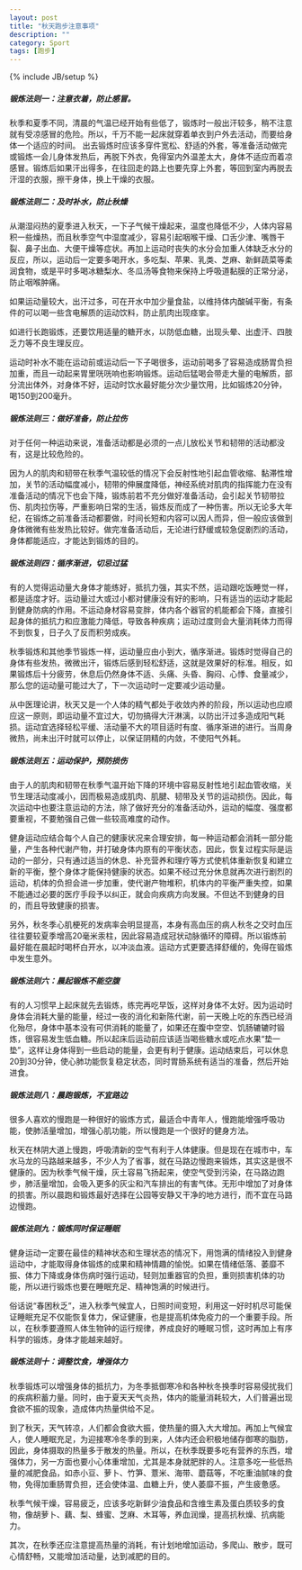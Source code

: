 ```yaml
---
layout: post
title: "秋天跑步注意事项"
description: ""
category: Sport
tags: [跑步]
---
```

{% include JB/setup %}
##### 锻炼法则一：注意衣着，防止感冒。 

秋季和夏季不同，清晨的气温已经开始有些低了，锻炼时一般出汗较多，稍不注意就有受凉感冒的危险。所以，千万不能一起床就穿着单衣到户外去活动，而要给身体一个适应的时间。 
出去锻炼时应该多穿件宽松、舒适的外套，等准备活动做完或锻炼一会儿身体发热后，再脱下外衣，免得室内外温差太大，身体不适应而着凉感冒。锻炼后如果汗出得多，在往回走的路上也要先穿上外套，等回到室内再脱去汗湿的衣服，擦干身体，换上干燥的衣服。 

##### 锻炼法则二：及时补水，防止秋燥 

从潮湿闷热的夏季进入秋天，一下子气候干燥起来，温度也降低不少，人体内容易积一些燥热，而且秋季空气中湿度减少，容易引起咽喉干燥、口舌少津、嘴唇干裂、鼻子出血、大便干燥等症状。再加上运动时丧失的水分会加重人体缺乏水分的反应，所以，运动后一定要多喝开水，多吃梨、苹果、乳类、芝麻、新鲜蔬菜等柔润食物，或是平时多喝冰糖梨水、冬瓜汤等食物来保持上呼吸道黏膜的正常分泌，防止咽喉肿痛。 

如果运动量较大，出汗过多，可在开水中加少量食盐，以维持体内酸碱平衡，有条件的可以喝一些含电解质的运动饮料，防止肌肉出现痉挛。 

如进行长跑锻炼，还要饮用适量的糖开水，以防低血糖，出现头晕、出虚汗、四肢乏力等不良生理反应。 

运动时补水不能在运动前或运动后一下子喝很多，运动前喝多了容易造成肠胃负担加重，而且一动起来胃里咣咣响也影响锻炼。运动后猛喝会带走大量的电解质，部分流出体外，对身体不好，运动时饮水最好能分次少量饮用，比如锻炼20分钟，喝150到200毫升。 
##### 锻炼法则三：做好准备，防止拉伤 

对于任何一种运动来说，准备活动都是必须的一点儿放松关节和韧带的活动都没有，这是比较危险的。 

因为人的肌肉和韧带在秋季气温较低的情况下会反射性地引起血管收缩、黏滞性增加，关节的活动幅度减小，韧带的伸展度降低，神经系统对肌肉的指挥能力在没有准备活动的情况下也会下降，锻炼前若不充分做好准备活动，会引起关节韧带拉伤、肌肉拉伤等，严重影响日常的生活，锻炼反而成了一种伤害。所以无论多大年纪，在锻炼之前准备活动都要做，时间长短和内容可以因人而异，但一般应该做到身体微微有些发热比较好。做完准备活动后，无论进行舒缓或较急促剧烈的活动，身体都能适应，才能达到锻炼的目的。 

##### 锻炼法则四：循序渐进，切忌过猛 

有的人觉得运动量大身体才能练好，抵抗力强，其实不然，运动跟吃饭睡觉一样，都是适度才好。运动量过大或过小都对健康没有好的影响，只有适当的运动才能起到健身防病的作用。不运动身材容易变胖，体内各个器官的机能都会下降，直接引起身体的抵抗力和应激能力降低，导致各种疾病；运动过度则会大量消耗体力而得不到恢复，日子久了反而积劳成疾。 

秋季锻炼和其他季节锻炼一样，运动量应由小到大，循序渐进。锻炼时觉得自己的身体有些发热，微微出汗，锻炼后感到轻松舒适，这就是效果好的标准。相反，如果锻炼后十分疲劳，休息后仍然身体不适、头痛、头昏、胸闷、心悸、食量减少，那么您的运动量可能过大了，下一次运动时一定要减少运动量。 

从中医理论讲，秋天又是一个人体的精气都处于收敛内养的阶段，所以运动也应顺应这一原则，即运动量不宜过大，切勿搞得大汗淋漓，以防出汗过多造成阳气耗损。运动宜选择轻松平缓、活动量不大的项目适时有度、循序渐进的进行。当周身微热，尚未出汗时就可以停止，以保证阴精的内敛，不使阳气外耗。 
##### 锻炼法则五：运动保护，预防损伤 

由于人的肌肉和韧带在秋季气温开始下降的环境中容易反射性地引起血管收缩，关节生理活动度减小，因而极易造成肌肉、肌腱、韧带及关节的运动损伤。因此，每次运动中也要注意运动的方法，除了做好充分的准备活动外，运动的幅度、强度都要重视，不要勉强自己做一些较高难度的动作。 

健身运动应结合每个人自己的健康状况来合理安排，每一种运动都会消耗一部分能量，产生各种代谢产物，并打破身体内原有的平衡状态，因此，恢复过程实际是运动的一部分，只有通过适当的休息、补充营养和理疗等方式使机体重新恢复和建立新的平衡，整个身体才能保持健康的状态。如果不经过充分休息就再次进行剧烈的运动，机体的负担会进一步加重，使代谢产物堆积，机体内的平衡严重失控，如果不能通过必要的医疗手段予以纠正，就会向疾病方向发展。不但达不到健身的目的，而且导致健康的损害。 

另外，秋冬季心肌梗死的发病率会明显提高，本身有高血压的病人秋冬之交时血压往往要较夏季增高20毫米汞柱，因此容易造成冠状动脉循环的障碍。所以锻炼前最好能在晨起时喝杯白开水，以冲淡血液。运动方式更要选择舒缓的，免得在锻炼中发生意外。 

##### 锻炼法则六：晨起锻炼不能空腹 

有的人习惯早上起床就先去锻炼，练完再吃早饭，这样对身体不太好。因为运动时身体会消耗大量的能量，经过一夜的消化和新陈代谢，前一天晚上吃的东西已经消化殆尽，身体中基本没有可供消耗的能量了，如果还在腹中空空、饥肠辘辘时锻炼，很容易发生低血糖。所以起床后运动前应该适当喝些糖水或吃点水果“垫一垫”，这样让身体得到一些启动的能量，会更有利于健康。运动结束后，可以休息20到30分钟，使心肺功能恢复稳定状态，同时胃肠系统有适当的准备，然后开始进食。 

##### 锻炼法则八：晨跑锻炼，不宜路边 

很多人喜欢的慢跑是一种很好的锻炼方式，最适合中青年人，慢跑能增强呼吸功能，使肺活量增加，增强心肌功能，所以慢跑是一个很好的健身方法。 

秋天在林阴大道上慢跑，呼吸清新的空气有利于人体健康。但是现在在城市中，车水马龙的马路越来越多，不少人为了省事，就在马路边慢跑来锻炼，其实这是很不健康的。因为秋季气候干燥，灰土容易飞扬起来，使空气受到污染，在马路边跑步，肺活量增加，会吸入更多的灰尘和汽车排出的有害气体。无形中增加了对身体的损害。所以晨跑和锻炼最好选择在公园等安静又干净的地方进行，而不宜在马路边慢跑。 

##### 锻炼法则九：锻炼同时保证睡眠 

健身运动一定要在最佳的精神状态和生理状态的情况下，用饱满的情绪投入到健身运动中，才能取得身体锻炼的成果和精神情趣的愉悦。如果在情绪低落、萎靡不振、体力下降或身体伤病时强行运动，轻则加重器官的负担，重则损害机体的功能，所以进行锻炼也要在睡眠充足、精神饱满的时候进行。 

俗话说“春困秋乏”，进入秋季气候宜人，日照时间变短，利用这一好时机尽可能保证睡眠充足不仅能恢复体力，保证健康，也是提高机体免疫力的一个重要手段。所以，在秋季要遵照人体生物钟的运行规律，养成良好的睡眠习惯，这时再加上有序科学的锻炼，身体才能越来越好。 

##### 锻炼法则十：调整饮食，增强体力 

秋季锻炼可以增强身体的抵抗力，为冬季抵御寒冷和各种秋冬换季时容易侵扰我们的疾病积蓄力量。同时，由于夏天天气炎热，体内的能量消耗较大，人们普遍出现食欲不振的现象，造成体内热量供给不足。 

到了秋天，天气转凉，人们都会食欲大振，使热量的摄入大大增加。再加上气候宜人，使人睡眠充足，为迎接寒冷冬季的到来，人体内还会积极地储存御寒的脂肪，因此，身体摄取的热量多于散发的热量。所以，在秋季既要多吃有营养的东西，增强体力，另一方面也要小心体重增加，尤其是本身就肥胖的人。注意多吃一些低热量的减肥食品，如赤小豆、萝卜、竹笋、薏米、海带、蘑菇等，不吃重油腻味的食物，免得加重肠胃负担，还会使体温、血糖上升，使人萎靡不振，产生疲惫感。 

秋季气候干燥，容易疲乏，应该多吃新鲜少油食品和含维生素及蛋白质较多的食物，像胡萝卜、藕、梨、蜂蜜、芝麻、木耳等，养血润燥，提高抗秋燥、抗病能力。 

其次，在秋季还应注意提高热量的消耗，有计划地增加运动，多爬山、散步，既可心情舒畅，又能增加活动量，达到减肥的目的。
